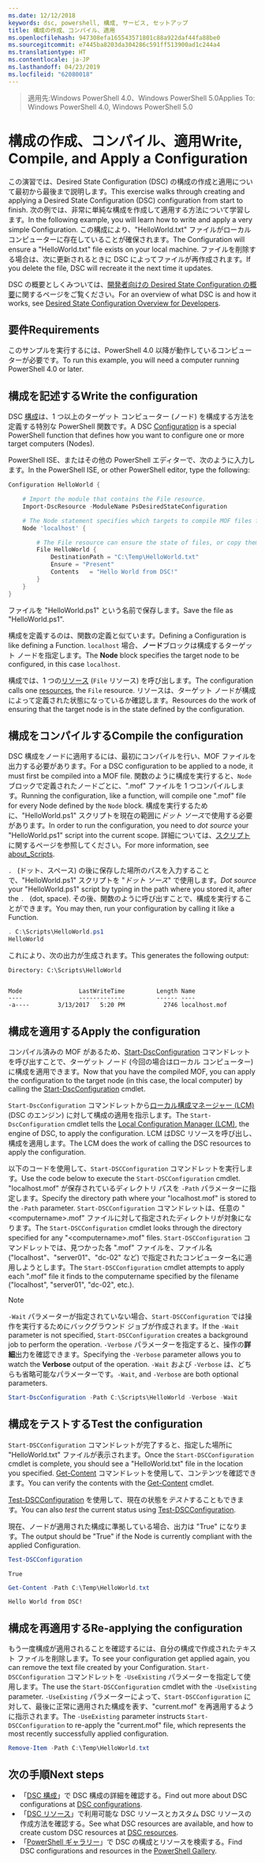 ```yaml
---
ms.date: 12/12/2018
keywords: dsc, powershell, 構成, サービス, セットアップ
title: 構成の作成、コンパイル、適用
ms.openlocfilehash: 947308efa165543571801c88a922daf44fa88be0
ms.sourcegitcommit: e7445ba8203da304286c591ff513900ad1c244a4
ms.translationtype: HT
ms.contentlocale: ja-JP
ms.lasthandoff: 04/23/2019
ms.locfileid: "62080018"
---
```

> <span data-ttu-id="eafbe-103">適用先:Windows PowerShell 4.0、Windows PowerShell 5.0</span><span class="sxs-lookup"><span data-stu-id="eafbe-103">Applies To: Windows PowerShell 4.0, Windows PowerShell 5.0</span></span>

# <a name="write-compile-and-apply-a-configuration"></a><span data-ttu-id="eafbe-104">構成の作成、コンパイル、適用</span><span class="sxs-lookup"><span data-stu-id="eafbe-104">Write, Compile, and Apply a Configuration</span></span>

<span data-ttu-id="eafbe-105">この演習では、Desired State Configuration (DSC) の構成の作成と適用について最初から最後まで説明します。</span><span class="sxs-lookup"><span data-stu-id="eafbe-105">This exercise walks through creating and applying a Desired State Configuration (DSC) configuration from start to finish.</span></span>
<span data-ttu-id="eafbe-106">次の例では、非常に単純な構成を作成して適用する方法について学習します。</span><span class="sxs-lookup"><span data-stu-id="eafbe-106">In the following example, you will learn how to write and apply a very simple Configuration.</span></span> <span data-ttu-id="eafbe-107">この構成により、"HelloWorld.txt" ファイルがローカル コンピューターに存在していることが確保されます。</span><span class="sxs-lookup"><span data-stu-id="eafbe-107">The Configuration will ensure a "HelloWorld.txt" file exists on your local machine.</span></span> <span data-ttu-id="eafbe-108">ファイルを削除する場合は、次に更新されるときに DSC によってファイルが再作成されます。</span><span class="sxs-lookup"><span data-stu-id="eafbe-108">If you delete the file, DSC will recreate it the next time it updates.</span></span>

<span data-ttu-id="eafbe-109">DSC の概要としくみついては、[開発者向けの Desired State Configuration の概要](../overview/overview.md)に関するページをご覧ください。</span><span class="sxs-lookup"><span data-stu-id="eafbe-109">For an overview of what DSC is and how it works, see [Desired State Configuration Overview for Developers](../overview/overview.md).</span></span>

## <a name="requirements"></a><span data-ttu-id="eafbe-110">要件</span><span class="sxs-lookup"><span data-stu-id="eafbe-110">Requirements</span></span>

<span data-ttu-id="eafbe-111">このサンプルを実行するには、PowerShell 4.0 以降が動作しているコンピューターが必要です。</span><span class="sxs-lookup"><span data-stu-id="eafbe-111">To run this example, you will need a computer running PowerShell 4.0 or later.</span></span>

## <a name="write-the-configuration"></a><span data-ttu-id="eafbe-112">構成を記述する</span><span class="sxs-lookup"><span data-stu-id="eafbe-112">Write the configuration</span></span>

<span data-ttu-id="eafbe-113">DSC [構成](configurations.md)は、1 つ以上のターゲット コンピューター (ノード) を構成する方法を定義する特別な PowerShell 関数です。</span><span class="sxs-lookup"><span data-stu-id="eafbe-113">A DSC [Configuration](configurations.md) is a special PowerShell function that defines how you want to configure one or more target computers (Nodes).</span></span>

<span data-ttu-id="eafbe-114">PowerShell ISE、またはその他の PowerShell エディターで、次のように入力します。</span><span class="sxs-lookup"><span data-stu-id="eafbe-114">In the PowerShell ISE, or other PowerShell editor, type the following:</span></span>

```powershell
Configuration HelloWorld {

    # Import the module that contains the File resource.
    Import-DscResource -ModuleName PsDesiredStateConfiguration

    # The Node statement specifies which targets to compile MOF files for, when this configuration is executed.
    Node 'localhost' {

        # The File resource can ensure the state of files, or copy them from a source to a destination with persistent updates.
        File HelloWorld {
            DestinationPath = "C:\Temp\HelloWorld.txt"
            Ensure = "Present"
            Contents   = "Hello World from DSC!"
        }
    }
}
```

<span data-ttu-id="eafbe-115">ファイルを "HelloWorld.ps1" という名前で保存します。</span><span class="sxs-lookup"><span data-stu-id="eafbe-115">Save the file as "HelloWorld.ps1".</span></span>

<span data-ttu-id="eafbe-116">構成を定義するのは、関数の定義と似ています。</span><span class="sxs-lookup"><span data-stu-id="eafbe-116">Defining a Configuration is like defining a Function.</span></span> <span data-ttu-id="eafbe-117">`localhost` 場合、**ノード**ブロックは構成するターゲット ノードを指定します。</span><span class="sxs-lookup"><span data-stu-id="eafbe-117">The **Node** block specifies the target node to be configured, in this case `localhost`.</span></span>

<span data-ttu-id="eafbe-118">構成では、1 つの[リソース](../resources/resources.md) (`File` リソース) を呼び出します。</span><span class="sxs-lookup"><span data-stu-id="eafbe-118">The configuration calls one [resources](../resources/resources.md), the `File` resource.</span></span> <span data-ttu-id="eafbe-119">リソースは、ターゲット ノードが構成によって定義された状態になっているか確認します。</span><span class="sxs-lookup"><span data-stu-id="eafbe-119">Resources do the work of ensuring that the target node is in the state defined by the configuration.</span></span>

## <a name="compile-the-configuration"></a><span data-ttu-id="eafbe-120">構成をコンパイルする</span><span class="sxs-lookup"><span data-stu-id="eafbe-120">Compile the configuration</span></span>

<span data-ttu-id="eafbe-121">DSC 構成をノードに適用するには、最初にコンパイルを行い、MOF ファイルを出力する必要があります。</span><span class="sxs-lookup"><span data-stu-id="eafbe-121">For a DSC configuration to be applied to a node, it must first be compiled into a MOF file.</span></span>
<span data-ttu-id="eafbe-122">関数のように構成を実行すると、`Node` ブロックで定義されたノードごとに、".mof" ファイルを 1 つコンパイルします。</span><span class="sxs-lookup"><span data-stu-id="eafbe-122">Running the configuration, like a function, will compile one ".mof" file for every Node defined by the `Node` block.</span></span>
<span data-ttu-id="eafbe-123">構成を実行するために、"HelloWorld.ps1" スクリプトを現在の範囲に*ドット ソース*で使用する必要があります。</span><span class="sxs-lookup"><span data-stu-id="eafbe-123">In order to run the configuration, you need to *dot source* your "HelloWorld.ps1" script into the current scope.</span></span>
<span data-ttu-id="eafbe-124">詳細については、[スクリプト](/powershell/module/microsoft.powershell.core/about/about_scripts?view=powershell-6#script-scope-and-dot-sourcing)に関するページを参照してください。</span><span class="sxs-lookup"><span data-stu-id="eafbe-124">For more information, see [about_Scripts](/powershell/module/microsoft.powershell.core/about/about_scripts?view=powershell-6#script-scope-and-dot-sourcing).</span></span>

<!-- markdownlint-disable MD038 -->
<span data-ttu-id="eafbe-125">`. ` (ドット、スペース) の後に保存した場所のパスを入力することで、"HelloWorld.ps1" スクリプトを "*ドット ソース*" で使用します。</span><span class="sxs-lookup"><span data-stu-id="eafbe-125">*Dot source* your "HelloWorld.ps1" script by typing in the path where you stored it, after the `. ` (dot, space).</span></span> <span data-ttu-id="eafbe-126">その後、関数のように呼び出すことで、構成を実行することができます。</span><span class="sxs-lookup"><span data-stu-id="eafbe-126">You may then, run your configuration by calling it like a Function.</span></span>
<!-- markdownlint-enable MD038 -->

```powershell
. C:\Scripts\HelloWorld.ps1
HelloWorld
```

<span data-ttu-id="eafbe-127">これにより、次の出力が生成されます。</span><span class="sxs-lookup"><span data-stu-id="eafbe-127">This generates the following output:</span></span>

```output
Directory: C:\Scripts\HelloWorld


Mode                LastWriteTime         Length Name
----                -------------         ------ ----
-a----        3/13/2017   5:20 PM           2746 localhost.mof
```

## <a name="apply-the-configuration"></a><span data-ttu-id="eafbe-128">構成を適用する</span><span class="sxs-lookup"><span data-stu-id="eafbe-128">Apply the configuration</span></span>

<span data-ttu-id="eafbe-129">コンパイル済みの MOF があるため、[Start-DscConfiguration](/powershell/module/psdesiredstateconfiguration/start-dscconfiguration) コマンドレットを呼び出すことで、ターゲット ノード (今回の場合はローカル コンピューター) に構成を適用できます。</span><span class="sxs-lookup"><span data-stu-id="eafbe-129">Now that you have the compiled MOF, you can apply the configuration to the target node (in this case, the local computer) by calling the [Start-DscConfiguration](/powershell/module/psdesiredstateconfiguration/start-dscconfiguration) cmdlet.</span></span>

<span data-ttu-id="eafbe-130">`Start-DscConfiguration` コマンドレットから[ローカル構成マネージャー (LCM)](../managing-nodes/metaConfig.md) (DSC のエンジン) に対して構成の適用を指示します。</span><span class="sxs-lookup"><span data-stu-id="eafbe-130">The `Start-DscConfiguration` cmdlet tells the [Local Configuration Manager (LCM)](../managing-nodes/metaConfig.md), the engine of DSC, to apply the configuration.</span></span>
<span data-ttu-id="eafbe-131">LCM はDSC リソースを呼び出し、構成を適用します。</span><span class="sxs-lookup"><span data-stu-id="eafbe-131">The LCM does the work of calling the DSC resources to apply the configuration.</span></span>

<span data-ttu-id="eafbe-132">以下のコードを使用して、`Start-DSCConfiguration` コマンドレットを実行します。</span><span class="sxs-lookup"><span data-stu-id="eafbe-132">Use the code below to execute the `Start-DSCConfiguration` cmdlet.</span></span> <span data-ttu-id="eafbe-133">"localhost.mof" が保存されているディレクトリ パスを `-Path` パラメーターに指定します。</span><span class="sxs-lookup"><span data-stu-id="eafbe-133">Specify the directory path where your "localhost.mof" is stored to the `-Path` parameter.</span></span> <span data-ttu-id="eafbe-134">`Start-DSCConfiguration` コマンドレットは、任意の "\<computername\>.mof" ファイルに対して指定されたディレクトリが対象になります。</span><span class="sxs-lookup"><span data-stu-id="eafbe-134">The `Start-DSCConfiguration` cmdlet looks through the directory specified for any "\<computername\>.mof" files.</span></span> <span data-ttu-id="eafbe-135">`Start-DSCConfiguration` コマンドレットでは、見つかった各 ".mof" ファイルを、ファイル名 ("localhost"、"server01"、"dc-02" など) で指定されたコンピューター名に適用しようとします。</span><span class="sxs-lookup"><span data-stu-id="eafbe-135">The `Start-DSCConfiguration` cmdlet attempts to apply each ".mof" file it finds to the computername specified by the filename ("localhost", "server01", "dc-02", etc.).</span></span>

> [!NOTE]
> <span data-ttu-id="eafbe-136">`-Wait` パラメーターが指定されていない場合、`Start-DSCConfiguration` では操作を実行するためにバックグラウンド ジョブが作成されます。</span><span class="sxs-lookup"><span data-stu-id="eafbe-136">If the `-Wait` parameter is not specified, `Start-DSCConfiguration` creates a background job to perform the operation.</span></span> <span data-ttu-id="eafbe-137">`-Verbose` パラメーターを指定すると、操作の**詳細**出力を確認できます。</span><span class="sxs-lookup"><span data-stu-id="eafbe-137">Specifying the `-Verbose` parameter allows you to watch the **Verbose** output of the operation.</span></span> <span data-ttu-id="eafbe-138">`-Wait` および `-Verbose` は、どちらも省略可能なパラメーターです。</span><span class="sxs-lookup"><span data-stu-id="eafbe-138">`-Wait`, and `-Verbose` are both optional parameters.</span></span>

```powershell
Start-DscConfiguration -Path C:\Scripts\HelloWorld -Verbose -Wait
```

## <a name="test-the-configuration"></a><span data-ttu-id="eafbe-139">構成をテストする</span><span class="sxs-lookup"><span data-stu-id="eafbe-139">Test the configuration</span></span>

<span data-ttu-id="eafbe-140">`Start-DSCConfiguration` コマンドレットが完了すると、指定した場所に "HelloWorld.txt" ファイルが表示されます。</span><span class="sxs-lookup"><span data-stu-id="eafbe-140">Once the `Start-DSCConfiguration` cmdlet is complete, you should see a "HelloWorld.txt" file in the location you specified.</span></span> <span data-ttu-id="eafbe-141">[Get-Content](/powershell/module/microsoft.powershell.management/get-content) コマンドレットを使用して、コンテンツを確認できます。</span><span class="sxs-lookup"><span data-stu-id="eafbe-141">You can verify the contents with the [Get-Content](/powershell/module/microsoft.powershell.management/get-content) cmdlet.</span></span>

<span data-ttu-id="eafbe-142">[Test-DSCConfiguration](/powershell/module/psdesiredstateconfiguration/Test-DSCConfiguration) を使用して、現在の状態を*テスト*することもできます。</span><span class="sxs-lookup"><span data-stu-id="eafbe-142">You can also *test* the current status using [Test-DSCConfiguration](/powershell/module/psdesiredstateconfiguration/Test-DSCConfiguration).</span></span>

<span data-ttu-id="eafbe-143">現在、ノードが適用された構成に準拠している場合、出力は "True" になります。</span><span class="sxs-lookup"><span data-stu-id="eafbe-143">The output should be "True" if the Node is currently compliant with the applied Configuration.</span></span>

```powershell
Test-DSCConfiguration
```

```output
True
```

```powershell
Get-Content -Path C:\Temp\HelloWorld.txt
```

```output
Hello World from DSC!
```

## <a name="re-applying-the-configuration"></a><span data-ttu-id="eafbe-144">構成を再適用する</span><span class="sxs-lookup"><span data-stu-id="eafbe-144">Re-applying the configuration</span></span>

<span data-ttu-id="eafbe-145">もう一度構成が適用されることを確認するには、自分の構成で作成されたテキスト ファイルを削除します。</span><span class="sxs-lookup"><span data-stu-id="eafbe-145">To see your configuration get applied again, you can remove the text file created by your Configuration.</span></span> <span data-ttu-id="eafbe-146">`Start-DSCConfiguration` コマンドレットを `-UseExisting` パラメーターを指定して使用します。</span><span class="sxs-lookup"><span data-stu-id="eafbe-146">The use the `Start-DSCConfiguration` cmdlet with the `-UseExisting` parameter.</span></span> <span data-ttu-id="eafbe-147">`-UseExisting` パラメーターによって、`Start-DSCConfiguration` に対して、最後に正常に適用された構成を表す、"current.mof" を再適用するように指示されます。</span><span class="sxs-lookup"><span data-stu-id="eafbe-147">The `-UseExisting` parameter instructs `Start-DSCConfiguration` to re-apply the "current.mof" file, which represents the most recently successfully applied configuration.</span></span>

```powershell
Remove-Item -Path C:\Temp\HelloWorld.txt
```

## <a name="next-steps"></a><span data-ttu-id="eafbe-148">次の手順</span><span class="sxs-lookup"><span data-stu-id="eafbe-148">Next steps</span></span>

- <span data-ttu-id="eafbe-149">「[DSC 構成](configurations.md)」で DSC 構成の詳細を確認する。</span><span class="sxs-lookup"><span data-stu-id="eafbe-149">Find out more about DSC configurations at [DSC configurations](configurations.md).</span></span>
- <span data-ttu-id="eafbe-150">「[DSC リソース](../resources/resources.md)」で利用可能な DSC リソースとカスタム DSC リソースの作成方法を確認する。</span><span class="sxs-lookup"><span data-stu-id="eafbe-150">See what DSC resources are available, and how to create custom DSC resources at [DSC resources](../resources/resources.md).</span></span>
- <span data-ttu-id="eafbe-151">「[PowerShell ギャラリー](https://www.powershellgallery.com/)」で DSC の構成とリソースを検索する。</span><span class="sxs-lookup"><span data-stu-id="eafbe-151">Find DSC configurations and resources in the [PowerShell Gallery](https://www.powershellgallery.com/).</span></span>
